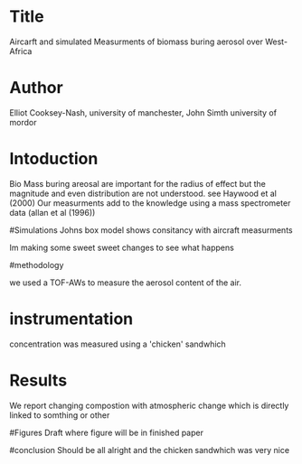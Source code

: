 # Title
Aircarft and simulated Measurments of biomass buring aerosol over West-Africa

# Author 
Elliot Cooksey-Nash, university of manchester, John Simth university of mordor 

# Intoduction 
Bio Mass buring areosal are important for the radius of effect but the magnitude and even distribution are not understood.
see Haywood et al (2000)
Our measurments add to the knowledge using a mass spectrometer data (allan et al (1996))

#Simulations
Johns box model shows consitancy with aircraft measurments

Im making some sweet sweet changes to see what happens

#methodology 

we used a TOF-AWs to measure the aerosol content of the air.

# instrumentation
concentration was measured using a 'chicken' sandwhich 

# Results
We report changing compostion with atmospheric change which is directly linked to somthing or other

#Figures
Draft where figure will be in finished paper

#conclusion
Should be all alright and the chicken sandwhich was very nice